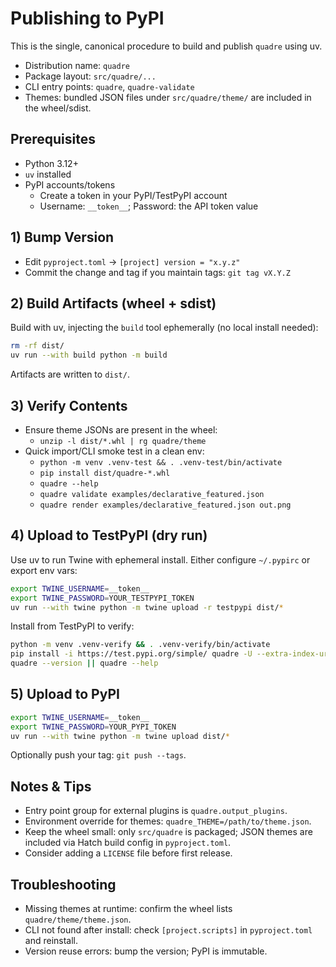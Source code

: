 # Publishing to PyPI

This is the single, canonical procedure to build and publish `quadre` using uv.

- Distribution name: `quadre`
- Package layout: `src/quadre/...`
- CLI entry points: `quadre`, `quadre-validate`
- Themes: bundled JSON files under `src/quadre/theme/` are included in the wheel/sdist.

## Prerequisites

- Python 3.12+
- `uv` installed
- PyPI accounts/tokens
  - Create a token in your PyPI/TestPyPI account
  - Username: `__token__`; Password: the API token value

## 1) Bump Version

- Edit `pyproject.toml` → `[project] version = "x.y.z"`
- Commit the change and tag if you maintain tags: `git tag vX.Y.Z`

## 2) Build Artifacts (wheel + sdist)

Build with uv, injecting the `build` tool ephemerally (no local install needed):

```bash
rm -rf dist/
uv run --with build python -m build
```

Artifacts are written to `dist/`.

## 3) Verify Contents

- Ensure theme JSONs are present in the wheel:
  - `unzip -l dist/*.whl | rg quadre/theme`
- Quick import/CLI smoke test in a clean env:
  - `python -m venv .venv-test && . .venv-test/bin/activate`
  - `pip install dist/quadre-*.whl`
  - `quadre --help`
  - `quadre validate examples/declarative_featured.json`
  - `quadre render examples/declarative_featured.json out.png`

## 4) Upload to TestPyPI (dry run)

Use uv to run Twine with ephemeral install. Either configure `~/.pypirc` or export env vars:

```bash
export TWINE_USERNAME=__token__
export TWINE_PASSWORD=YOUR_TESTPYPI_TOKEN
uv run --with twine python -m twine upload -r testpypi dist/*
```

Install from TestPyPI to verify:

```bash
python -m venv .venv-verify && . .venv-verify/bin/activate
pip install -i https://test.pypi.org/simple/ quadre -U --extra-index-url https://pypi.org/simple
quadre --version || quadre --help
```

## 5) Upload to PyPI

```bash
export TWINE_USERNAME=__token__
export TWINE_PASSWORD=YOUR_PYPI_TOKEN
uv run --with twine python -m twine upload dist/*
```

Optionally push your tag: `git push --tags`.

## Notes & Tips

- Entry point group for external plugins is `quadre.output_plugins`.
- Environment override for themes: `quadre_THEME=/path/to/theme.json`.
- Keep the wheel small: only `src/quadre` is packaged; JSON themes are included via Hatch build config in `pyproject.toml`.
- Consider adding a `LICENSE` file before first release.

## Troubleshooting

- Missing themes at runtime: confirm the wheel lists `quadre/theme/theme.json`.
- CLI not found after install: check `[project.scripts]` in `pyproject.toml` and reinstall.
- Version reuse errors: bump the version; PyPI is immutable.
